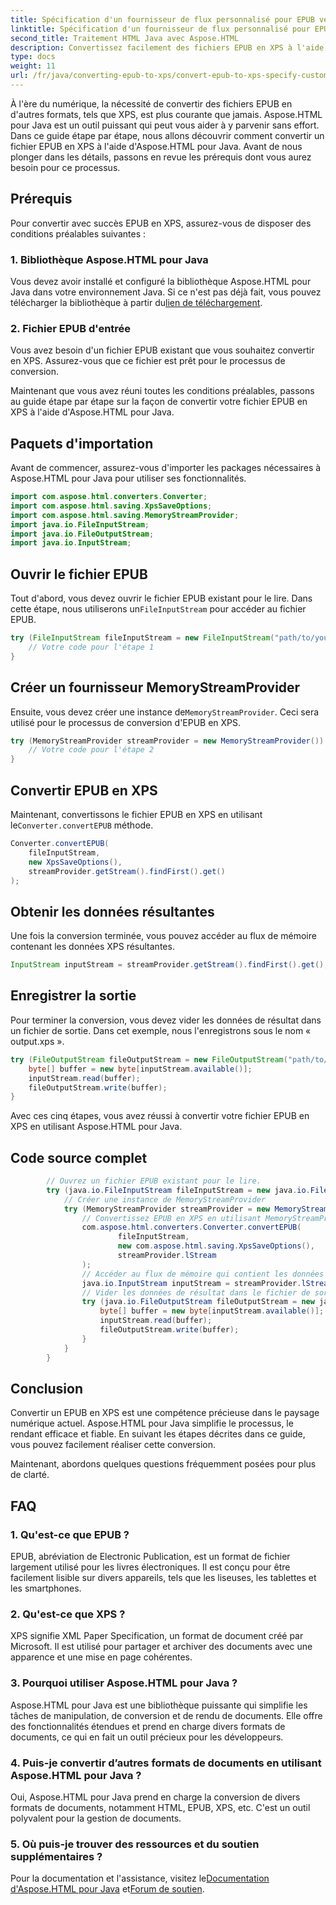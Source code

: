 ```yaml
---
title: Spécification d'un fournisseur de flux personnalisé pour EPUB vers XPS
linktitle: Spécification d'un fournisseur de flux personnalisé pour EPUB vers XPS
second_title: Traitement HTML Java avec Aspose.HTML
description: Convertissez facilement des fichiers EPUB en XPS à l'aide d'Aspose.HTML pour Java. Suivez ce guide étape par étape pour un processus de conversion fluide.
type: docs
weight: 11
url: /fr/java/converting-epub-to-xps/convert-epub-to-xps-specify-custom-stream-provider/
---
```

À l'ère du numérique, la nécessité de convertir des fichiers EPUB en d'autres formats, tels que XPS, est plus courante que jamais. Aspose.HTML pour Java est un outil puissant qui peut vous aider à y parvenir sans effort. Dans ce guide étape par étape, nous allons découvrir comment convertir un fichier EPUB en XPS à l'aide d'Aspose.HTML pour Java. Avant de nous plonger dans les détails, passons en revue les prérequis dont vous aurez besoin pour ce processus.

## Prérequis

Pour convertir avec succès EPUB en XPS, assurez-vous de disposer des conditions préalables suivantes :

### 1. Bibliothèque Aspose.HTML pour Java

 Vous devez avoir installé et configuré la bibliothèque Aspose.HTML pour Java dans votre environnement Java. Si ce n'est pas déjà fait, vous pouvez télécharger la bibliothèque à partir du[lien de téléchargement](https://releases.aspose.com/html/java/).

### 2. Fichier EPUB d'entrée

Vous avez besoin d'un fichier EPUB existant que vous souhaitez convertir en XPS. Assurez-vous que ce fichier est prêt pour le processus de conversion.

Maintenant que vous avez réuni toutes les conditions préalables, passons au guide étape par étape sur la façon de convertir votre fichier EPUB en XPS à l'aide d'Aspose.HTML pour Java.

## Paquets d'importation

Avant de commencer, assurez-vous d'importer les packages nécessaires à Aspose.HTML pour Java pour utiliser ses fonctionnalités.

```java
import com.aspose.html.converters.Converter;
import com.aspose.html.saving.XpsSaveOptions;
import com.aspose.html.saving.MemoryStreamProvider;
import java.io.FileInputStream;
import java.io.FileOutputStream;
import java.io.InputStream;
```

## Ouvrir le fichier EPUB

 Tout d'abord, vous devez ouvrir le fichier EPUB existant pour le lire. Dans cette étape, nous utiliserons un`FileInputStream` pour accéder au fichier EPUB.

```java
try (FileInputStream fileInputStream = new FileInputStream("path/to/your/input.epub")) {
    // Votre code pour l'étape 1
}
```

## Créer un fournisseur MemoryStreamProvider

 Ensuite, vous devez créer une instance de`MemoryStreamProvider`. Ceci sera utilisé pour le processus de conversion d'EPUB en XPS.

```java
try (MemoryStreamProvider streamProvider = new MemoryStreamProvider()) {
    // Votre code pour l'étape 2
}
```

## Convertir EPUB en XPS

 Maintenant, convertissons le fichier EPUB en XPS en utilisant le`Converter.convertEPUB` méthode.

```java
Converter.convertEPUB(
    fileInputStream,
    new XpsSaveOptions(),
    streamProvider.getStream().findFirst().get()
);
```

## Obtenir les données résultantes

Une fois la conversion terminée, vous pouvez accéder au flux de mémoire contenant les données XPS résultantes.

```java
InputStream inputStream = streamProvider.getStream().findFirst().get();
```

## Enregistrer la sortie

Pour terminer la conversion, vous devez vider les données de résultat dans un fichier de sortie. Dans cet exemple, nous l'enregistrons sous le nom « output.xps ».

```java
try (FileOutputStream fileOutputStream = new FileOutputStream("path/to/your/output.xps")) {
    byte[] buffer = new byte[inputStream.available()];
    inputStream.read(buffer);
    fileOutputStream.write(buffer);
}
```

Avec ces cinq étapes, vous avez réussi à convertir votre fichier EPUB en XPS en utilisant Aspose.HTML pour Java.

## Code source complet
```java
        // Ouvrez un fichier EPUB existant pour le lire.
        try (java.io.FileInputStream fileInputStream = new java.io.FileInputStream(Resources.input("input.epub"))) {
            // Créer une instance de MemoryStreamProvider
            try (MemoryStreamProvider streamProvider = new MemoryStreamProvider()) {
                // Convertissez EPUB en XPS en utilisant MemoryStreamProvider
                com.aspose.html.converters.Converter.convertEPUB(
                        fileInputStream,
                        new com.aspose.html.saving.XpsSaveOptions(),
                        streamProvider.lStream
                );
                // Accéder au flux de mémoire qui contient les données résultantes
                java.io.InputStream inputStream = streamProvider.lStream.stream().findFirst().get();
                // Vider les données de résultat dans le fichier de sortie
                try (java.io.FileOutputStream fileOutputStream = new java.io.FileOutputStream(Resources.output("output.xps"))) {
                    byte[] buffer = new byte[inputStream.available()];
                    inputStream.read(buffer);
                    fileOutputStream.write(buffer);
                }
            }
        }
```

## Conclusion

Convertir un EPUB en XPS est une compétence précieuse dans le paysage numérique actuel. Aspose.HTML pour Java simplifie le processus, le rendant efficace et fiable. En suivant les étapes décrites dans ce guide, vous pouvez facilement réaliser cette conversion.

Maintenant, abordons quelques questions fréquemment posées pour plus de clarté.

## FAQ

### 1. Qu'est-ce que EPUB ?

EPUB, abréviation de Electronic Publication, est un format de fichier largement utilisé pour les livres électroniques. Il est conçu pour être facilement lisible sur divers appareils, tels que les liseuses, les tablettes et les smartphones.

### 2. Qu'est-ce que XPS ?

XPS signifie XML Paper Specification, un format de document créé par Microsoft. Il est utilisé pour partager et archiver des documents avec une apparence et une mise en page cohérentes.

### 3. Pourquoi utiliser Aspose.HTML pour Java ?

Aspose.HTML pour Java est une bibliothèque puissante qui simplifie les tâches de manipulation, de conversion et de rendu de documents. Elle offre des fonctionnalités étendues et prend en charge divers formats de documents, ce qui en fait un outil précieux pour les développeurs.

### 4. Puis-je convertir d’autres formats de documents en utilisant Aspose.HTML pour Java ?

Oui, Aspose.HTML pour Java prend en charge la conversion de divers formats de documents, notamment HTML, EPUB, XPS, etc. C'est un outil polyvalent pour la gestion de documents.

### 5. Où puis-je trouver des ressources et du soutien supplémentaires ?

 Pour la documentation et l'assistance, visitez le[Documentation d'Aspose.HTML pour Java](https://reference.aspose.com/html/java/) et[Forum de soutien](https://forum.aspose.com/).


